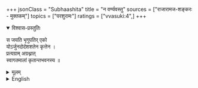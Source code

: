 +++
jsonClass = "Subhaashita"
title = "न वर्ण्यवस्तु"
sources = ["राजारामज-शङ्करः - मुक्तकम्"]
topics = ["परशुरामः"]
ratings = ["vvasuki:4",]
+++


<details open><summary>विश्वास-प्रस्तुतिः</summary>

स जयति भृगुपतिर् एको  
योऽर्जुनदोर्दशशतेन कृत्तेन ।  
प्रत्यग्राम् अग्रथ्नात्  
स्वागतमालां कृतान्तभवनस्य ॥
</details>

<details><summary>मूलम्</summary>

स जयति भृगुपतिरेको योऽर्जुनदोर्दशशतेन कृत्तेन । प्रत्यग्रामग्रथ्नात्स्वागतमालां कृतान्तभवनस्य ॥
</details>

<details><summary>English</summary>

Hail Parashurama! With the 1000 arms of Haihaya Arjuna, which he lopped off, he weaved a fresh garland of welcome to adorn the portal of Death's palace
</details>
